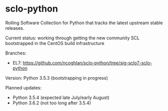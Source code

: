 # sclo-python
Rolling Software Collection for Python that tracks the latest upstream stable releases.

Current status: working through getting the new community SCL bootstrapped in the CentOS build infrastructure

Branches:

- EL7: https://github.com/ncoghlan/sclo-python/tree/sig-sclo7-sclo-python

Version: Python 3.5.3 (bootstrapping in progress)

Planned updates:
- Python 3.5.4 (expected late July/early August)
- Python 3.6.2 (not too long after 3.5.4)
